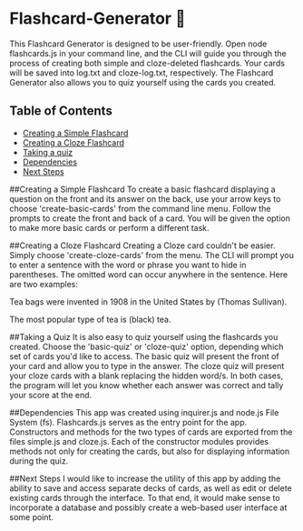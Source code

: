 # Flashcard-Generator :card_index:
This Flashcard Generator is designed to be user-friendly.  Open node flashcards.js in your command line, and the CLI will guide you through the process of creating both simple and cloze-deleted flashcards.  Your cards will be saved into log.txt and cloze-log.txt, respectively.  The Flashcard Generator also allows you to quiz yourself using the cards you created.

## Table of Contents

- [Creating a Simple Flashcard](#creating-a-simple-flashcard)
- [Creating a Cloze Flashcard](#creating-a-cloze-flashcard)
- [Taking a quiz](#taking-a-quiz)
- [Dependencies](#dependencies)
- [Next Steps](#next-steps)


##Creating a Simple Flashcard
To create a basic flashcard displaying a question on the front and its answer on the back, use your arrow keys to choose 'create-basic-cards' from the command line menu.  Follow the prompts to create the front and back of a card.  You will be given the option to make more basic cards or perform a different task.

##Creating a Cloze Flashcard
Creating a Cloze card couldn't be easier.  Simply choose 'create-cloze-cards' from the menu.  The CLI will prompt you to enter a sentence with the word or phrase you want to hide in parentheses.  The omitted word can occur anywhere in the sentence.  Here are two examples:

Tea bags were invented in 1908 in the United States by (Thomas Sullivan).

The most popular type of tea is (black) tea.

##Taking a Quiz
It is also easy to quiz yourself using the flashcards you created.  Choose the 'basic-quiz' or 'cloze-quiz' option, depending which set of cards you'd like to access. The basic quiz will present the front of your card and allow you to type in the answer.  The cloze quiz will present your cloze cards with a blank replacing the hidden word/s.  In both cases, the program will let you know whether each answer was correct and tally your score at the end.  

##Dependencies
This app was created using inquirer.js and node.js File System (fs).  Flashcards.js serves as the entry point for the app.  Constructors and methods for the two types of cards are exported from the files simple.js and cloze.js.  Each of the constructor modules provides methods not only for creating the cards, but also for displaying information during the quiz.

##Next Steps
I would like to increase the utility of this app by adding the ability to save and access separate decks of cards, as well as edit or delete existing cards through the interface.  To that end, it would make sense to incorporate a database and possibly create a web-based user interface at some point.

